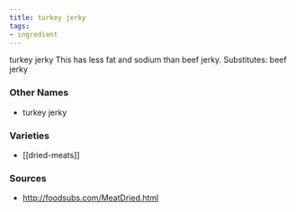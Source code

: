 ```yaml
---
title: turkey jerky
tags:
- ingredient
---
```

turkey jerky This has less fat and sodium than beef jerky. Substitutes: beef jerky

### Other Names

* turkey jerky

### Varieties

* [[dried-meats]]

### Sources
* http://foodsubs.com/MeatDried.html
